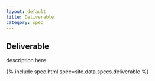 ```yaml
---
layout: default
title: Deliverable
category: spec
---
```


## **Deliverable**

description here

{% include spec.html spec=site.data.specs.deliverable %}